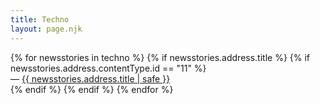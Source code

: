 ```yaml
---
title: Techno
layout: page.njk
---
```


<ul style="list-style: none;margin-block-start: 0px;padding-inline-start: 0px;">
{% for newsstories in techno %}
{% if newsstories.address.title %}
{% if newsstories.address.contentType.id == "11" %}
<li>— <a href="/techno/articles/{{ newsstories.address.title | slug }}/">{{ newsstories.address.title | safe }}</a></li>
{% endif %}
{% endif %}
{% endfor %}
</ul>